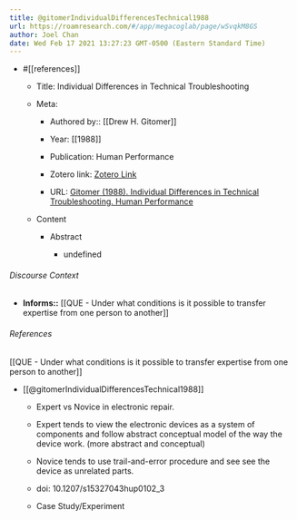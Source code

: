 ```yaml
---
title: @gitomerIndividualDifferencesTechnical1988
url: https://roamresearch.com/#/app/megacoglab/page/wSvqkM8GS
author: Joel Chan
date: Wed Feb 17 2021 13:27:23 GMT-0500 (Eastern Standard Time)
---
```


- #[[references]]

    - Title: Individual Differences in Technical Troubleshooting

    - Meta:

        - Authored by:: [[Drew H. Gitomer]]

        - Year: [[1988]]

        - Publication: Human Performance

        - Zotero link: [Zotero Link](zotero://select/items/7_QLXFSMQL)

        - URL: [Gitomer (1988). Individual Differences in Technical Troubleshooting. Human Performance](https://doi.org/10.1207/s15327043hup0102_3)

    - Content

        - Abstract

            - undefined

###### Discourse Context

- **Informs::** [[QUE - Under what conditions is it possible to transfer expertise from one person to another]]

###### References

[[QUE - Under what conditions is it possible to transfer expertise from one person to another]]

- [[@gitomerIndividualDifferencesTechnical1988]]

    - Expert vs Novice in electronic repair.

    - Expert tends to view the electronic devices as a system of components and follow abstract conceptual model of the way the device work. (more abstract and conceptual)

    - Novice tends to use trail-and-error procedure and see see the device as unrelated parts.

    - doi: 10.1207/s15327043hup0102_3

    - Case Study/Experiment
